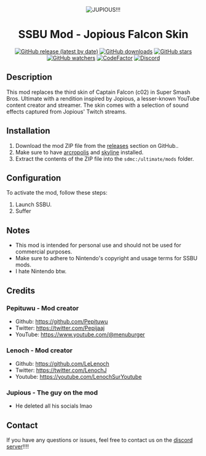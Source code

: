 
<div align="center">
  
  <img src="https://github.com/Bishoko/Jupious-mod-ssbu/assets/101269524/5b5c17a7-2515-4874-97f7-f18f12603f6d" alt="JUPIOUS!!!">
  <h1>SSBU Mod - Jopious Falcon Skin</h1>
  
  [![GitHub release (latest by date)](https://img.shields.io/github/v/release/Bishoko/Jupious-mod-ssbu.svg?style=flat)](https://github.com/Bishoko/Jupious-mod-ssbu/releases)
  [![GitHub downloads](https://img.shields.io/github/downloads/Bishoko/Jupious-mod-ssbu/total.svg?style=flat)](https://github.com/Bishoko/Jupious-mod-ssbu/releases)
  [![GitHub stars](https://img.shields.io/github/stars/Bishoko/Jupious-mod-ssbu.svg?style=flat)](https://github.com/Bishoko/Jupious-mod-ssbu/stargazers)
  [![GitHub watchers](https://img.shields.io/github/watchers/Bishoko/Jupious-mod-ssbu.svg?style=flat)](https://github.com/Bishoko/Jupious-mod-ssbu/watchers)
  [![CodeFactor](https://www.codefactor.io/repository/github/Bishoko/Jupious-mod-ssbu/badge?style=flat)](https://www.codefactor.io/repository/github/Bishoko/Jupious-mod-ssbu)
  [![Discord](https://discordapp.com/api/guilds/391919052563546112/widget.png?style=shield)](https://discord.gg/umqUVvSfkj)
</div>

## Description

This mod replaces the third skin of Captain Falcon (c02) in Super Smash Bros. Ultimate with a rendition inspired by Jopious, a lesser-known YouTube content creator and streamer. The skin comes with a selection of sound effects captured from Jopious' Twitch streams.

## Installation

1. Download the mod ZIP file from the [releases](https://github.com/LeLenoch/WebDeck/releases) section on GitHub..
2. Make sure to have [arcropolis](https://github.com/Raytwo/ARCropolis/releases/latest) and [skyline](https://github.com/skyline-dev/skyline/releases/latest) installed.
3. Extract the contents of the ZIP file into the `sdmc:/ultimate/mods` folder.

## Configuration

To activate the mod, follow these steps:

1. Launch SSBU.
2. Suffer


## Notes

- This mod is intended for personal use and should not be used for commercial purposes.
- Make sure to adhere to Nintendo's copyright and usage terms for SSBU mods.
- I hate Nintendo btw.

## Credits

### Pepituwu - Mod creator
- Github: https://github.com/Pepituwu
- Twitter: https://twitter.com/Pepijaaj
- YouTube: https://www.youtube.com/@menuburger

### Lenoch - Mod creator
- Github: https://github.com/LeLenoch
- Twitter: https://twitter.com/LenochJ
- Youtube: https://youtube.com/LenochSurYoutube

### Jupious - The guy on the mod
- He deleted all his socials lmao

## Contact

If you have any questions or issues, feel free to contact us on the [discord server](https://discord.gg/umqUVvSfkj)!!!!
